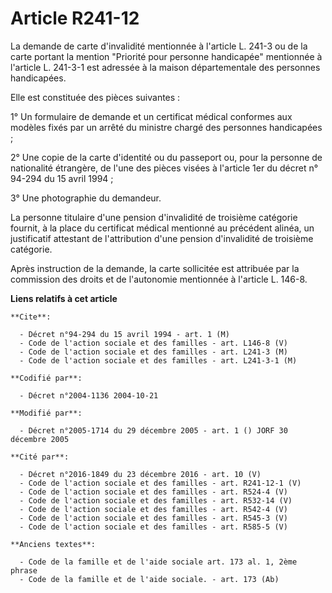 # Article R241-12

La demande de carte d'invalidité mentionnée à l'article L. 241-3 ou de la carte portant la mention "Priorité pour personne
handicapée" mentionnée à l'article L. 241-3-1 est adressée à la maison départementale des personnes handicapées.

Elle est constituée des pièces suivantes :

1° Un formulaire de demande et un certificat médical conformes aux modèles fixés par un arrêté du ministre chargé des
personnes handicapées ;

2° Une copie de la carte d'identité ou du passeport ou, pour la personne de nationalité étrangère, de l'une des pièces visées
à l'article 1er du décret n° 94-294 du 15 avril 1994 ;

3° Une photographie du demandeur.

La personne titulaire d'une pension d'invalidité de troisième catégorie fournit, à la place du certificat médical mentionné
au précédent alinéa, un justificatif attestant de l'attribution d'une pension d'invalidité de troisième catégorie.

Après instruction de la demande, la carte sollicitée est attribuée par la commission des droits et de l'autonomie mentionnée
à l'article L. 146-8.

**Liens relatifs à cet article**

	**Cite**:

	  - Décret n°94-294 du 15 avril 1994 - art. 1 (M)
	  - Code de l'action sociale et des familles - art. L146-8 (V)
	  - Code de l'action sociale et des familles - art. L241-3 (M)
	  - Code de l'action sociale et des familles - art. L241-3-1 (M)

	**Codifié par**:

	  - Décret n°2004-1136 2004-10-21

	**Modifié par**:

	  - Décret n°2005-1714 du 29 décembre 2005 - art. 1 () JORF 30 décembre 2005

	**Cité par**:

	  - Décret n°2016-1849 du 23 décembre 2016 - art. 10 (V)
	  - Code de l'action sociale et des familles - art. R241-12-1 (V)
	  - Code de l'action sociale et des familles - art. R524-4 (V)
	  - Code de l'action sociale et des familles - art. R532-14 (V)
	  - Code de l'action sociale et des familles - art. R542-4 (V)
	  - Code de l'action sociale et des familles - art. R545-3 (V)
	  - Code de l'action sociale et des familles - art. R585-5 (V)

	**Anciens textes**:

	  - Code de la famille et de l'aide sociale art. 173 al. 1, 2ème phrase
	  - Code de la famille et de l'aide sociale. - art. 173 (Ab)
